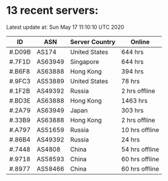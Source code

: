 # 13 recent servers:

Latest update at: Sun May 17 11:10:10 UTC 2020

| ID | ASN | Server Country | Online |
| -- | --- | -------------- | ------ |
| #.D09B | AS174 | United States | 644 hrs |
| #.7F1D | AS63949 | Singapore | 644 hrs |
| #.B6F8 | AS63888 | Hong Kong | 394 hrs |
| #.9FC3 | AS53889 | United States | 78 hrs |
| #.1F2B | AS49392 | Russia | 2 hrs offline |
| #.BD3E | AS63888 | Hong Kong | 1463 hrs |
| #.2A79 | AS63949 | Japan | 303 hrs |
| #.33B9 | AS63888 | Hong Kong | 2 hrs offline |
| #.A797 | AS51659 | Russia | 10 hrs offline |
| #.86B4 | AS49392 | Russia | 24 hrs |
| #.7448 | AS4808 | China | 54 hrs offline |
| #.9718 | AS58593 | China | 60 hrs offline |
| #.8977 | AS58466 | China | 60 hrs offline |

